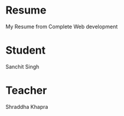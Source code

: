 # Resume
My Resume from Complete Web development

# Student
Sanchit Singh

# Teacher
Shraddha Khapra

